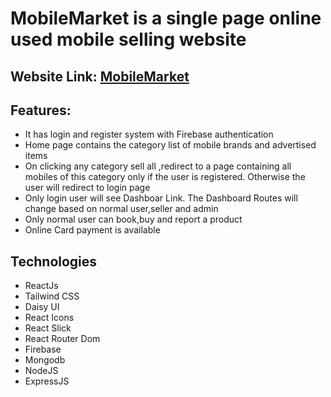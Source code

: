 # MobileMarket is a single page online used mobile selling website

## Website Link: [MobileMarket](https://mobile-market-1b94f.web.app/)

## Features:

- It has login and register system with Firebase authentication
- Home page contains the category list of mobile brands and advertised items
- On clicking any category sell all ,redirect to a page containing all mobiles
  of this category only if the user is registered. Otherwise the user will
  redirect to login page
- Only login user will see Dashboar Link. The Dashboard Routes will change based
  on normal user,seller and admin
- Only normal user can book,buy and report a product
- Online Card payment is available

## Technologies

- ReactJs
- Tailwind CSS
- Daisy UI
- React Icons
- React Slick
- React Router Dom
- Firebase
- Mongodb
- NodeJS
- ExpressJS
